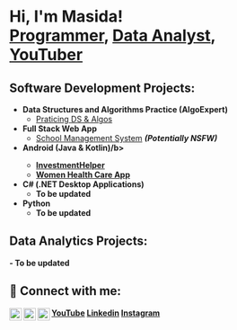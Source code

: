 <h1>Hi, I'm Masida! <br/><a href="https://github.com/masidagondwe">Programmer</a>, <a href="https://www.linkedin.com/in/masidagondwe/">Data Analyst</a>, <a href="https://www.youtube.com/@masida_gondwe">YouTuber</a></h1>

<h2>Software Development Projects:</h2>

- <b>Data Structures and Algorithms Practice (AlgoExpert)</b>
  - [Praticing DS & Algos](https://github.com/masidagondwe/Driving-School-Management-System)
- <b>Full Stack Web App</b>
  - [School Management System](https://github.com/masidagondwe/Driving-School-Management-System) <b><i>(Potentially NSFW)</b></i>
- <b>Android (Java & Kotlin)/b>
  - [InvestmentHelper](https://github.com/masidagondwe/InvestmentCalculator)
  - [Women Health Care App](https://github.com/masidagondwe/AzimaiHealthCare)
- <b>C# (.NET Desktop Applications)</b>
  - To be updated
- <b>Python</b>
  - To be updated


<h2>Data Analytics Projects:</h2>
  - To be updated



<h2> 🤳 Connect with me:</h2>

[<img align="left" alt="MasidaGondwe | YouTube" width="22px" src="https://cdn.jsdelivr.net/npm/simple-icons@v3/icons/youtube.svg" />][youtube] <a href="https://www.youtube.com/@masida_gondwe">YouTube</a>
[<img align="left" alt="MasidaGondwe | LinkedIn" width="22px" src="https://cdn.jsdelivr.net/npm/simple-icons@v3/icons/linkedin.svg" />][linkedin] <a href="https://www.linkedin.com/in/masidagondwe/">Linkedin</a>
[<img align="left" alt="MasidaGondwe | Instagram" width="22px" src="https://cdn.jsdelivr.net/npm/simple-icons@v3/icons/instagram.svg" />][instagram] <a href="https://www.instagram.com/masida_gondwe">Instagram</a>

[youtube]: https://www.youtube.com/@masida_gondwe
[instagram]: https://www.instagram.com/masida_gondwe/
[linkedin]: https://www.linkedin.com/in/masidagondwe/
